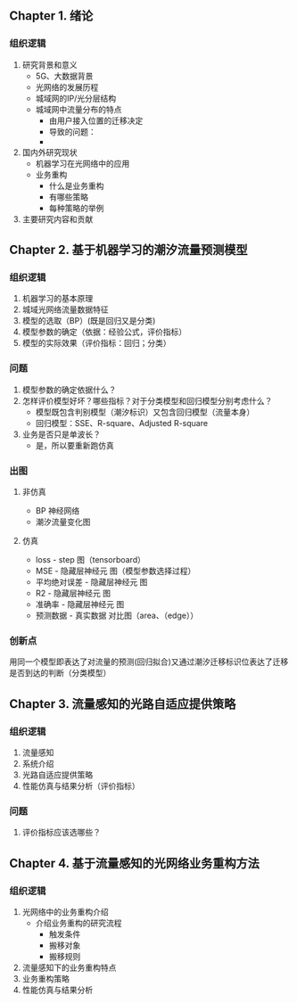 ## Chapter 1. 绪论

### 组织逻辑

1. 研究背景和意义
    - 5G、大数据背景
    - 光网络的发展历程
    - 城域网的IP/光分层结构
    - 城域网中流量分布的特点
        - 由用户接入位置的迁移决定
        - 导致的问题：
        - 
2. 国内外研究现状
    -  机器学习在光网络中的应用
    -  业务重构
        - 什么是业务重构
        - 有哪些策略
        - 每种策略的举例
3. 主要研究内容和贡献

## Chapter 2. 基于机器学习的潮汐流量预测模型

### 组织逻辑

1. 机器学习的基本原理
2. 城域光网络流量数据特征
3. 模型的选取（BP）(既是回归又是分类)
4. 模型参数的确定（依据：经验公式，评价指标）
5. 模型的实际效果（评价指标：回归；分类）

### 问题

1. 模型参数的确定依据什么？
2. 怎样评价模型好坏？哪些指标？对于分类模型和回归模型分别考虑什么？
    - 模型既包含判别模型（潮汐标识）又包含回归模型（流量本身）
    - 回归模型：SSE、R-square、Adjusted R-square
3. 业务是否只是单波长？
    - 是，所以要重新跑仿真

### 出图

1. 非仿真
    - BP 神经网络
    - 潮汐流量变化图

2. 仿真
    - loss - step 图（tensorboard）
    - MSE - 隐藏层神经元 图（模型参数选择过程）
    - 平均绝对误差 - 隐藏层神经元 图
    - R2 - 隐藏层神经元 图
    - 准确率 - 隐藏层神经元 图
    - 预测数据 - 真实数据 对比图（area、（edge））

### 创新点
用同一个模型即表达了对流量的预测(回归拟合)又通过潮汐迁移标识位表达了迁移是否到达的判断（分类模型）

## Chapter 3. 流量感知的光路自适应提供策略

### 组织逻辑

1. 流量感知
2. 系统介绍
3. 光路自适应提供策略
4. 性能仿真与结果分析（评价指标）

### 问题

1. 评价指标应该选哪些？


## Chapter 4. 基于流量感知的光网络业务重构方法

### 组织逻辑

1. 光网络中的业务重构介绍
   - 介绍业务重构的研究流程
     - 触发条件
     - 搬移对象
     - 搬移规则
2. 流量感知下的业务重构特点
3. 业务重构策略
4. 性能仿真与结果分析

